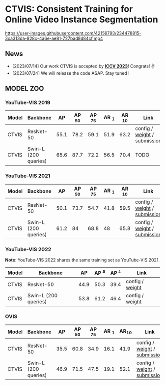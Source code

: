 # CTVIS: Consistent Training for Online Video Instance Segmentation

https://user-images.githubusercontent.com/42159793/234478815-3ca313da-828c-4a6e-ae81-727bad8d84cf.mp4

## News

- [2023/07/14] Our work CTVIS is accepted by [**ICCV 2023**](https://iccv2023.thecvf.com/)! Congrats! ✌️
- [2023/07/24] We will release the code ASAP. Stay tuned !

## MODEL ZOO

### YouTube-VIS 2019

| Model | Backbone             | AP   | AP $_{50}$ | AP $_{75}$ | AR $_{1}$ | AR $_{10}$ | Link                                                                                                                          |
|-------| -------------------- | ---- |-----------| ---- | ---- | ---- |-------------------------------------------------------------------------------------------------------------------------------|
| CTVIS | ResNet-50            | 55.1 | 78.2      | 59.1 | 51.9 | 63.2 | config / [weight](https://github.com/KainingYing/storage/releases/download/CTVIS/ctvis_r50_ytvis19_55.1.pth) / [submission](https://github.com/KainingYing/storage/releases/download/CTVIS/ctvis_r50_ytvis19_55.1.zip) |
| CTVIS | Swin-L (200 queries) | 65.6 | 87.7      | 72.2 | 56.5 | 70.4 | TODO                                                                                                                          |

### YouTube-VIS 2021

| Model | Backbone             | AP   | AP $_{50}$ | AP $_{75}$ | AR $_{1}$ | AR $_{10}$ | Link                                                                                                                                                                                                                   |
| ----- | -------------------- | ---- | --------- | --------- | -------- | --------- |------------------------------------------------------------------------------------------------------------------------------------------------------------------------------------------------------------------------|
| CTVIS | ResNet-50            | 50.1 | 73.7      | 54.7      | 41.8     | 59.5      | config / [weight](https://github.com/KainingYing/storage/releases/download/CTVIS/ctvis_r50_ytvis21_50.1.pth) / [submission](https://github.com/KainingYing/storage/releases/download/CTVIS/ctvis_r50_ytvis21_50.1.zip) |
| CTVIS | Swin-L (200 queries) | 61.2 | 84        | 68.8      | 48       | 65.8      | config / [weight](https://github.com/KainingYing/storage/releases/download/CTVIS/ctvis_swinl_ytvis21_61.2.pth) / [submission](https://github.com/KainingYing/storage/releases/download/CTVIS/ctvis_swinl_ytvis21_61.2.zip)                                                                                                                                                                                   |

### YouTube-VIS 2022

**Note**: YouTube-VIS 2022 shares the same training set as YouTube-VIS 2021.

| Model | Backbone             | AP   | AP $^{S}$ | AP $^{L}$ | Link                                    |
| ----- | -------------------- | ---- | ---- | ---- | --------------------------------------- |
| CTVIS | ResNet-50         | 44.9 | 50.3 | 39.4 | config / [weight](https://github.com/KainingYing/storage/releases/download/CTVIS/ctvis_r50_ytvis21_50.1.pth)        |
| CTVIS | Swin-L (200 queries) | 53.8 | 61.2 | 46.4 | config / [weight](https://github.com/KainingYing/storage/releases/download/CTVIS/ctvis_swinl_ytvis21_61.2.pth)       |

### OVIS

| Model | Backbone             | AP   | AP $_{50}$ | AP $_{75}$ | AR $_{1}$ | AR$_{10}$ | Link                                    |
| ----- | -------------------- | ---- | --------- | --------- | -------- | --------- | --------------------------------------- |
| CTVIS | ResNet-50            | 35.5 | 60.8      | 34.9      | 16.1     | 41.9      | config / [weight]() / [submission](https://github.com/KainingYing/storage/releases/download/CTVIS/ctvis_r50_ovis_35.5.zip)         |
| CTVIS | Swin-L (200 queries) | 46.9 | 71.5      | 47.5      | 19.1     | 52.1      | config / [weight](https://github.com/KainingYing/storage/releases/download/CTVIS/ctvis_swinl_ovis_46.9.pth) / [submission](https://github.com/KainingYing/storage/releases/download/CTVIS/ctvis_swinl_ovis_46.9.zip)          |

